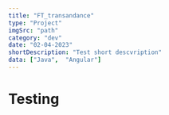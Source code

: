 ```yaml
---
title: "FT_transandance"
type: "Project"
imgSrc: "path"
category: "dev"
date: "02-04-2023"
shortDescription: "Test short descvription"
data: ["Java",  "Angular"]
---
```


# Testing
